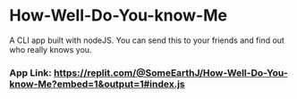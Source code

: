 # How-Well-Do-You-know-Me
A CLI app built with nodeJS. You can send this to your friends and find out who really knows you.

### App Link: https://replit.com/@SomeEarthJ/How-Well-Do-You-know-Me?embed=1&output=1#index.js
